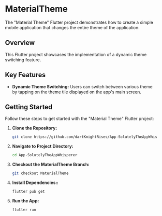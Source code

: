 # MaterialTheme

The "Material Theme" Flutter project demonstrates how to create a simple mobile application that changes the entire theme of the application.

## Overview

This Flutter project showcases the implementation of a dynamic theme switching feature.
## Key Features

- **Dynamic Theme Switching:** Users can switch between various theme by tapping on the theme tile displayed on the app's main screen.


## Getting Started

Follow these steps to get started with the "Material Theme" Flutter project:

1. **Clone the Repository:**
   ```bash
   git clone https://github.com/dartKnightRises/App-SolutelyTheAppWhisperer.git

2. **Navigate to Project Directory:**
   ```bash
   cd App-SolutelyTheAppWhisperer

3. **Checkout the MaterialTheme Branch:**
   ```bash
   git checkout MaterialTheme

4. **Install Dependencies::**
   ```bash
   flutter pub get

5. **Run the App:**
   ```bash
   flutter run

   
